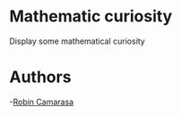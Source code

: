 # Mathematic curiosity

Display some mathematical curiosity

# Authors
-[Robin Camarasa](https://github.com/RobinCamarasa)
